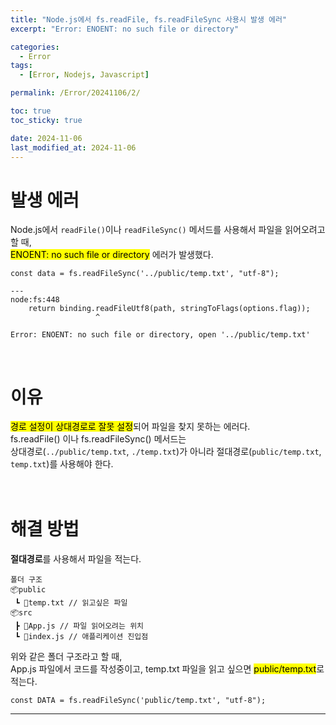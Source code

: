 ```yaml
---
title: "Node.js에서 fs.readFile, fs.readFileSync 사용시 발생 에러"
excerpt: "Error: ENOENT: no such file or directory"

categories:
  - Error
tags:
  - [Error, Nodejs, Javascript]

permalink: /Error/20241106/2/

toc: true
toc_sticky: true

date: 2024-11-06
last_modified_at: 2024-11-06
---
```


# 발생 에러
Node.js에서 ```readFile()```이나 ```readFileSync()``` 메서드를 사용해서 파일을 읽어오려고 할 때,<br>
<mark>ENOENT: no such file or directory</mark> 에러가 발생했다.<br>

```
const data = fs.readFileSync('../public/temp.txt', "utf-8");

---
node:fs:448
    return binding.readFileUtf8(path, stringToFlags(options.flag));
                   ^

Error: ENOENT: no such file or directory, open '../public/temp.txt'
```
<br>


# 이유
<mark>경로 설정이 상대경로로 잘못 설정</mark>되어 파일을 찾지 못하는 에러다.<br>
fs.readFile() 이나 fs.readFileSync() 메서드는 <br>
상대경로(```../public/temp.txt```, ```./temp.txt```)가 아니라 절대경로(```public/temp.txt```, ```temp.txt```)를 사용해야 한다.<br><br><br>



# 해결 방법
**절대경로**를 사용해서 파일을 적는다.<br>

```
폴더 구조
📦public
 ┗ 📜temp.txt // 읽고싶은 파일
📦src
 ┣ 📜App.js // 파일 읽어오려는 위치
 ┗ 📜index.js // 애플리케이션 진입점
```

위와 같은 폴더 구조라고 할 때, <br>
App.js 파일에서 코드를 작성중이고, temp.txt 파일을 읽고 싶으면 <mark>public/temp.txt</mark>로 적는다.<br>

```
const DATA = fs.readFileSync('public/temp.txt', "utf-8");
```


<hr>
